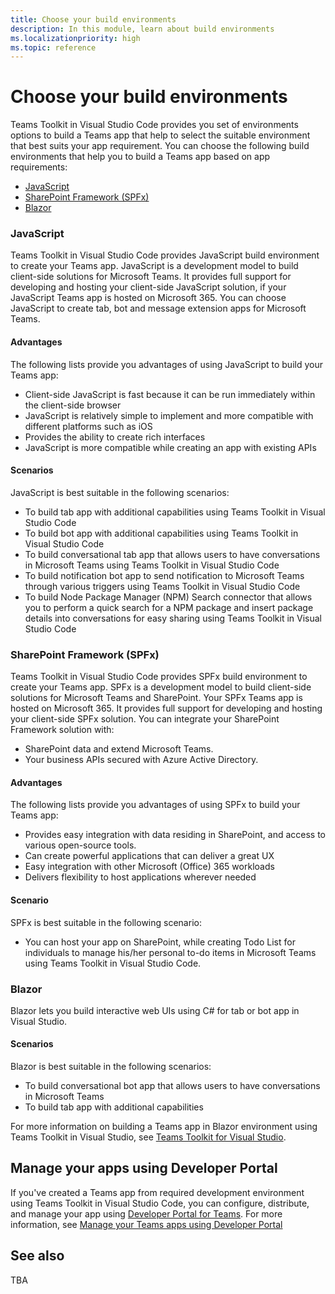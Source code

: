 ```yaml
---
title: Choose your build environments
description: In this module, learn about build environments
ms.localizationpriority: high
ms.topic: reference
---
```


# Choose your build environments

Teams Toolkit in Visual Studio Code provides you set of environments options to build a Teams app that help to select the suitable environment that best suits your app requirement. You can choose the following build environments that help you to build a Teams app based on app requirements:

* [JavaScript](#javascript)
* [SharePoint Framework (SPFx)](#sharepoint-framework-spfx)
* [Blazor](#blazor)

### JavaScript

Teams Toolkit in Visual Studio Code provides JavaScript build environment to create your Teams app. JavaScript is a development model to build client-side solutions for Microsoft Teams. It provides full support for developing and hosting your client-side JavaScript solution, if your JavaScript Teams app is hosted on Microsoft 365. You can choose JavaScript to create tab, bot and message extension apps for Microsoft Teams.

#### Advantages

The following lists provide you advantages of using JavaScript to build your Teams app:

* Client-side JavaScript is fast because it can be run immediately within the client-side browser
* JavaScript is relatively simple to implement and more compatible with different platforms such as iOS
* Provides the ability to create rich interfaces
* JavaScript is more compatible while creating an app with existing APIs

#### Scenarios

JavaScript is best suitable in the following scenarios:

* To build tab app with additional capabilities using Teams Toolkit in Visual Studio Code
* To build bot app with additional capabilities using Teams Toolkit in Visual Studio Code
* To build conversational tab app that allows users to have conversations in Microsoft Teams using Teams Toolkit in Visual Studio Code
* To build notification bot app to send notification to Microsoft Teams through various triggers using Teams Toolkit in Visual Studio Code
* To build Node Package Manager (NPM) Search connector that allows you to perform a quick search for a NPM package and insert package details into conversations for easy sharing using Teams Toolkit in Visual Studio Code

### SharePoint Framework (SPFx)

Teams Toolkit in Visual Studio Code provides SPFx build environment to create your Teams app. SPFx is a development model to build client-side solutions for Microsoft Teams and SharePoint. Your SPFx Teams app is hosted on Microsoft 365. It provides full support for developing and hosting your client-side SPFx solution. You can integrate your SharePoint Framework solution with:

* SharePoint data and extend Microsoft Teams.
* Your business APIs secured with Azure Active Directory.

#### Advantages

The following lists provide you advantages of using SPFx to build your Teams app:

* Provides easy integration with data residing in SharePoint, and access to various open-source tools.
* Can create powerful applications that can deliver a great UX
* Easy integration with other Microsoft (Office) 365 workloads
* Delivers flexibility to host applications wherever needed

#### Scenario

SPFx is best suitable in the following scenario:

* You can host your app on SharePoint, while creating Todo List for individuals to manage his/her personal to-do items in Microsoft Teams using Teams Toolkit in Visual Studio Code.

### Blazor

Blazor lets you build interactive web UIs using C# for tab or bot app in Visual Studio.

#### Scenarios

Blazor is best suitable in the following scenarios:

* To build conversational bot app that allows users to have conversations in Microsoft Teams
* To build tab app with additional capabilities

For more information on building a Teams app in Blazor environment using Teams Toolkit in Visual Studio, see [Teams Toolkit for Visual Studio](visual-studio-overview.md).

## Manage your apps using Developer Portal

If you've created a Teams app from required development environment using Teams Toolkit in Visual Studio Code, you can configure, distribute, and manage your app using <a href="https://dev.teams.microsoft.com" target="_blank">Developer Portal for Teams</a>.
For more information, see [Manage your Teams apps using Developer Portal](../concepts/build-and-test/teams-developer-portal.md)

## See also

TBA
